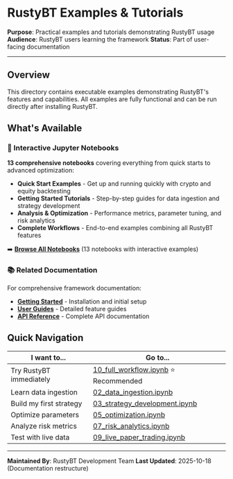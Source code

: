 # RustyBT Examples & Tutorials

**Purpose**: Practical examples and tutorials demonstrating RustyBT usage
**Audience**: RustyBT users learning the framework
**Status**: Part of user-facing documentation

---

## Overview

This directory contains executable examples demonstrating RustyBT's features and capabilities. All examples are fully functional and can be run directly after installing RustyBT.

## What's Available

### 📓 Interactive Jupyter Notebooks
**13 comprehensive notebooks** covering everything from quick starts to advanced optimization:

- **Quick Start Examples** - Get up and running quickly with crypto and equity backtesting
- **Getting Started Tutorials** - Step-by-step guides for data ingestion and strategy development
- **Analysis & Optimization** - Performance metrics, parameter tuning, and risk analytics
- **Complete Workflows** - End-to-end examples combining all RustyBT features

➡️ **[Browse All Notebooks](notebooks/)** (13 notebooks with interactive examples)

### 📚 Related Documentation

For comprehensive framework documentation:

- **[Getting Started](../getting-started/installation.md)** - Installation and initial setup
- **[User Guides](../guides/broker-setup-guide.md)** - Detailed feature guides
- **[API Reference](../api/datasource-api.md)** - Complete API documentation

## Quick Navigation

| I want to... | Go to... |
|--------------|----------|
| Try RustyBT immediately | [10_full_workflow.ipynb](notebooks/10_full_workflow.ipynb) ⭐ Recommended |
| Learn data ingestion | [02_data_ingestion.ipynb](notebooks/02_data_ingestion.ipynb) |
| Build my first strategy | [03_strategy_development.ipynb](notebooks/03_strategy_development.ipynb) |
| Optimize parameters | [05_optimization.ipynb](notebooks/05_optimization.ipynb) |
| Analyze risk metrics | [07_risk_analytics.ipynb](notebooks/07_risk_analytics.ipynb) |
| Test with live data | [09_live_paper_trading.ipynb](notebooks/09_live_paper_trading.ipynb) |

---

**Maintained By**: RustyBT Development Team
**Last Updated**: 2025-10-18 (Documentation restructure)
